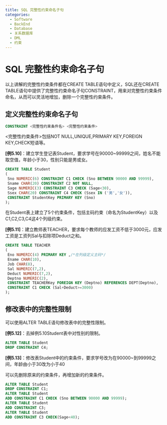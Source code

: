 ```yaml
---
title: SQL 完整性约束命名子句
categories:
  - Software
  - BackEnd
  - Database
  - 关系数据库
  - DML
  - 约束
---
```

# SQL 完整性约束命名子句

以上讲解的完整性约束条件都在CREATE TABLE语句中定义，SQL还在CREATE TABLE语句中提供了完整性约束命名子句CONSTRAINT，用来对完整性约束条件命名，从而可以灵活地增加，删除一个完整性约束条件。

## 定义完整性约束命名子句

```sql
CONSTRAINT <完整性约束条件名> <完整性约束条件>
```

<完整性约束条件>包括NOT NULL,UNIQUE,PRIMARY KEY,FOREIGN KEY,CHECK短语等。

**[例5.10]**：建立学生登记表Student，要求学号在90000\~99999之间，姓名不能取空值，年龄小于30，性别只能是男或女。

```sql
CREATE TABLE Student
(
 Sno NUMERIC(6) CONSTRAINT C1 CHECK (Sno BETWEEN 90000 AND 99999),
 Sname CHAR(20) CONSTRAINT C2 NOT NULL,
 Sage NUMERIC(3) CONSTRAINT C3 CHECK (Sage<30),
 Ssex CHAR(20) CONSTRAINT C4 CHECK (Ssex IN ('男','女')),
 CONSTRAINT StudentKey PRIMARY KEY (Sno)
);
```

在Student表上建立了5个约束条件，包括主码约束（命名为StudentKey）以及C1,C2,C3,C4这4个列级约束。

**[例5.11]**：建立教师表TEACHER，要求每个教师的应发工资不低于3000元，应发工资是工资列Sal与扣除项Deduct之和。

```sql
CREATE TABLE TEACHER
(
 Eno NUMERIC(4) PRIMARY KEY ,/*在列级定义主码*/
 Ename CHAR(10),
 Job CHAR(8),
 Sal NUMERIC(7,2),
 Deduct NUMERIC(7,2),
 Deptno NUMERIC(2),
 CONSTRAINT TEACHERKey FOREIGN KEY (Deptno) REFERENCES DEPT(Deptno),
 CONSTRAINT C1 CHECK (Sal+Deduct>=3000)
);
```

## 修改表中的完整性限制

可以使用ALTER TABLE语句修改表中的完整性限制。

**[例5.12]**：去掉例5.10Student表中对性别的限制。

```sql
ALTER TABLE Student
DROP CONSTRAINT C4;
```

**[例5.13]**：修改表Student中的约束条件，要求学号改为在90000~到99999之间，年龄由小于30改为小于40

可以先删除原来的约束条件，再增加新的约束条件。

```sql
ALTER TABLE Student
DROP CONSTRAINT C1;
ALTER TABLE Student
ADD CONSTRAINT C1 CHECK (Sno BETWEEN 90000 AND 99999);
ALTER TABLE Student
ADD CONSTRAINT C3;
ALTER TABLE Student
ADD CONSTRAINT C3 CHECK(Sage<40);
```
